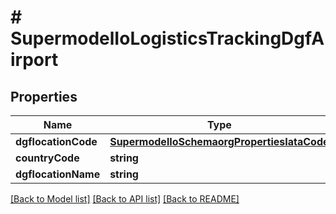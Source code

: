 # # SupermodelIoLogisticsTrackingDgfAirport

## Properties

Name | Type | Description | Notes
------------ | ------------- | ------------- | -------------
**dgflocationCode** | [**SupermodelIoSchemaorgPropertiesIataCode**](SupermodelIoSchemaorgPropertiesIataCode.md) |  | [optional]
**countryCode** | **string** |  | [optional]
**dgflocationName** | **string** |  | [optional]

[[Back to Model list]](../../README.md#models) [[Back to API list]](../../README.md#endpoints) [[Back to README]](../../README.md)
